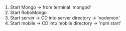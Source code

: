 1. Start Mongo -> from terminal 'mongod'
2. Start RoboMongo
3. Start server -> CD into server directory -> 'nodemon'
4. Start mobile -> CD into mobile directory -> 'npm start'
